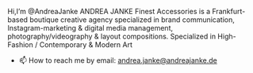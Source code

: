 Hi,I’m @AndreaJanke
ANDREA JANKE Finest Accessories is a Frankfurt-based boutique creative agency specialized in brand communication, 
Instagram-marketing & digital media management, photography/videography & layout compositions.
Specialized in High-Fashion / Contemporary & Modern Art
- 📫 How to reach me by email: andrea.janke@andreajanke.de

<!---
AndreaJanke/AndreaJanke is a ✨ special ✨ repository because its `README.md` (this file) appears on your GitHub profile.
You can click the Preview link to take a look at your changes.
--->
